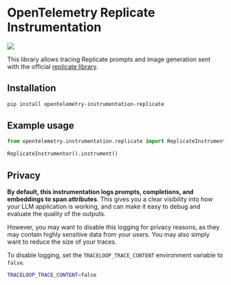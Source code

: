 # OpenTelemetry Replicate Instrumentation

<a href="https://pypi.org/project/opentelemetry-instrumentation-replicate/">
    <img src="https://badge.fury.io/py/opentelemetry-instrumentation-replicate.svg">
</a>

This library allows tracing Replicate prompts and image generation sent with the official [replicate library](https://github.com/replicate/replicate-python).

## Installation

```bash
pip install opentelemetry-instrumentation-replicate
```

## Example usage

```python
from opentelemetry.instrumentation.replicate import ReplicateInstrumentor

ReplicateInstrumentor().instrument()
```

## Privacy

**By default, this instrumentation logs prompts, completions, and embeddings to span attributes**. This gives you a clear visibility into how your LLM application is working, and can make it easy to debug and evaluate the quality of the outputs.

However, you may want to disable this logging for privacy reasons, as they may contain highly sensitive data from your users. You may also simply want to reduce the size of your traces.

To disable logging, set the `TRACELOOP_TRACE_CONTENT` environment variable to `false`.

```bash
TRACELOOP_TRACE_CONTENT=false
```
